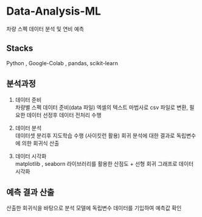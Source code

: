 # Data-Analysis-ML
차량 스펙 데이터 분석 및 연비 예측

## Stacks 
Python , Google-Colab , pandas, scikit-learn

## 분석과정  

1) 데이터 준비  
 차량별 스펙 데이터 준비(data 파일) 엑셀의 텍스트 마법사로 csv 파일로 변환,
 필요한 데이터 선정후 데이터 전처리 수행   
 
 2) 데이터 분석  
  데이터셋 분리후 지도학습 수행 (사이킷런 활용)
  회귀 분석에 대한 결과로 독립변수에 의한 회귀식 산출  
  
 3) 데이터 시각화  
   matplotlib , seaborn 라이브러리를 활용한 산점도 + 선형 회귀 그래프로 데이터 시각화  
   

 ## 예측 결과 산출  
   산출한 회귀식을 바탕으로 분석 모델에 독립변수 데이터를 기입하여 예측값 확인
 
